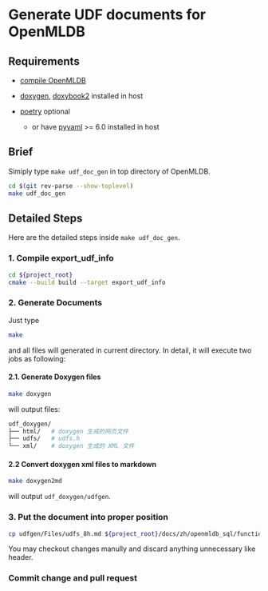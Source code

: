 # Generate UDF documents for OpenMLDB

## Requirements

- [compile OpenMLDB](../deploy/compile.md)

- [doxygen](https://doxygen.nl/), [doxybook2](https://github.com/matusnovak/doxybook2) installed in host

- [poetry](https://python-poetry.org/) optional
  - or have [pyyaml](https://pypi.org/project/PyYAML/) >= 6.0 installed in host


## Brief

Simiply type `make udf_doc_gen` in top directory of OpenMLDB.

```bash
cd $(git rev-parse --show-toplevel)
make udf_doc_gen
```

## Detailed Steps

Here are the detailed steps inside `make udf_doc_gen`.

### 1. Compile export_udf_info

```bash
cd ${project_root}
cmake --build build --target export_udf_info
```

### 2. Generate Documents

Just type 

```bash
make
```

and all files will generated in current directory. In detail, it will execute two jobs as following:

#### 2.1. Generate Doxygen files

```bash
make doxygen
```

will output files:

```bash
udf_doxygen/
├── html/   # doxygen 生成的网页文件
├── udfs/   # udfs.h
└── xml/    # doxygen 生成的 XML 文件
```


#### 2.2 Convert doxygen xml files to markdown

```bash
make doxygen2md
```

will output `udf_doxygen/udfgen`.

### 3. Put the document into proper position

```bash
cp udfgen/Files/udfs_8h.md ${project_root}/docs/zh/openmldb_sql/functions_and_operators/udfs_8h.md
```

You may checkout changes manully and discard anything unnecessary like header.

### Commit change and pull request


